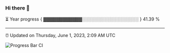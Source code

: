 ### Hi there 👋

⏳ Year progress { ▓▓▓▓▓▓▓▓▓▓▓▓░░░░░░░░░░░░░░░░░░ } 41.39 %

---

⏰ Updated on Thursday, June 1, 2023, 2:09 AM UTC

![Progress Bar CI](https://github.com/arthurbuhl/arthurbuhl/workflows/Progress%20Bar%20CI/badge.svg)
